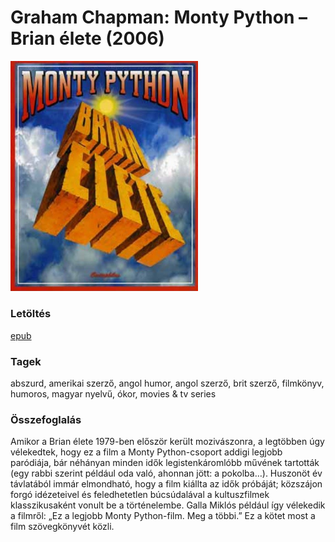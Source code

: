 # <a name="id_271">Graham Chapman: Monty Python – Brian élete (2006)</a>
<img src="https://github.com/BercziSandor/calibre_lib/raw/main/libs/main/Graham%20Chapman/Monty%20Python%20-%20Brian%20elete%20%28271%29/cover.jpg" alt="cover" width="300"/>

### Letöltés
[epub](https://github.com/BercziSandor/calibre_lib/raw/main/libs/main/Graham%20Chapman/Monty%20Python%20-%20Brian%20elete%20%28271%29/Monty%20Python%20-%20Brian%20elete%20-%20Graham%20Chapman.epub)

### Tagek
abszurd, amerikai szerző, angol humor, angol szerző, brit szerző, filmkönyv, humoros, magyar nyelvű, ókor, movies & tv series

### Összefoglalás
<div>
<p>Amikor a Brian élete 1979-ben először került mozivászonra, a legtöbben úgy vélekedtek, hogy ez a film a Monty Python-csoport addigi legjobb paródiája, bár néhányan minden idők legistenkáromlóbb művének tartották (egy rabbi szerint például oda való, ahonnan jött: a pokolba…). Huszonöt év távlatából immár elmondható, hogy a film kiállta az idők próbáját; közszájon forgó idézeteivel és feledhetetlen búcsúdalával a kultuszfilmek klasszikusaként vonult be a történelembe. Galla Miklós például így vélekedik a filmről: „Ez a legjobb Monty Python-film. Meg a többi.” Ez a kötet most a film szövegkönyvét közli.</p></div>



